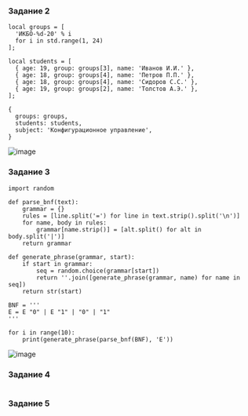 ### Задание 2
```
local groups = [
  'ИКБО-%d-20' % i
  for i in std.range(1, 24)
];

local students = [
  { age: 19, group: groups[3], name: 'Иванов И.И.' },
  { age: 18, group: groups[4], name: 'Петров П.П.' },
  { age: 18, group: groups[4], name: 'Сидоров С.С.' },
  { age: 19, group: groups[2], name: 'Толстов А.Э.' },
];

{
  groups: groups,
  students: students,
  subject: 'Конфигурационное управление',
}
```
![image](https://github.com/user-attachments/assets/3fca12eb-482e-4c32-9223-9f1956f3721f)

### Задание 3
```
import random

def parse_bnf(text):
    grammar = {}
    rules = [line.split('=') for line in text.strip().split('\n')]
    for name, body in rules:
        grammar[name.strip()] = [alt.split() for alt in body.split('|')]
    return grammar

def generate_phrase(grammar, start):
    if start in grammar:
        seq = random.choice(grammar[start])
        return ''.join([generate_phrase(grammar, name) for name in seq])
    return str(start)

BNF = '''
E = E "0" | E "1" | "0" | "1"
'''

for i in range(10):
    print(generate_phrase(parse_bnf(BNF), 'E'))
```
![image](https://github.com/user-attachments/assets/b947d1e0-fa61-49d3-befc-7cd90119f63e)

### Задание 4
```
```
### Задание 5
```
```
